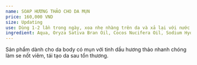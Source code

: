 ```yaml
---
name: SOAP HƯƠNG THẢO CHO DA MỤN
price: 160,000 VND
size: Updating
use: Dùng 1-2 lần trong ngày, xoa nhẹ nhàng trên da và xả lại với nước. Bảo quản nơi thoáng mát. Hiệu quả rõ rệt sau 1 tuần sử dụng.
ingredient: Aqua, Oryza Sativa Bran Oil, Cocos Nucifera Oil, Sodium Hydroxide, Sesamum Indicum Seed Oil, Goat milk powder, Camellia Sinensis Leaf Extract, Fragrance.
---
```

Sản phẩm dành cho da body có mụn với tinh dầu hương thảo nhanh chóng làm se nốt viêm, tái tạo da sau tổn thương. 
